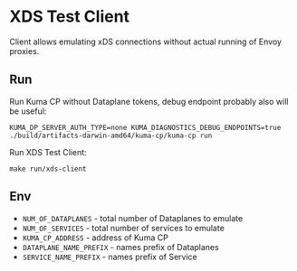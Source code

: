 # XDS Test Client

Client allows emulating xDS connections without actual running of Envoy proxies. 

## Run
Run Kuma CP without Dataplane tokens, debug endpoint probably also will be useful:

```shell script
KUMA_DP_SERVER_AUTH_TYPE=none KUMA_DIAGNOSTICS_DEBUG_ENDPOINTS=true ./build/artifacts-darwin-amd64/kuma-cp/kuma-cp run
```

Run XDS Test Client:

```shell script
make run/xds-client
```

## Env
- `NUM_OF_DATAPLANES` - total number of Dataplanes to emulate
- `NUM_OF_SERVICES` - total number of services to emulate
- `KUMA_CP_ADDRESS` - address of Kuma CP 
- `DATAPLANE_NAME_PREFIX` - names prefix of Dataplanes
- `SERVICE_NAME_PREFIX` - names prefix of Service
